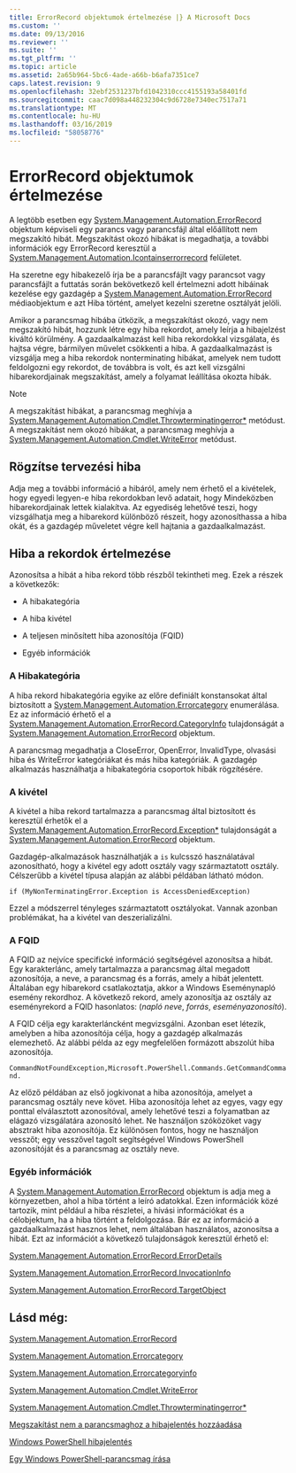 ```yaml
---
title: ErrorRecord objektumok értelmezése |} A Microsoft Docs
ms.custom: ''
ms.date: 09/13/2016
ms.reviewer: ''
ms.suite: ''
ms.tgt_pltfrm: ''
ms.topic: article
ms.assetid: 2a65b964-5bc6-4ade-a66b-b6afa7351ce7
caps.latest.revision: 9
ms.openlocfilehash: 32ebf2531237bfd1042310ccc4155193a58401fd
ms.sourcegitcommit: caac7d098a448232304c9d6728e7340ec7517a71
ms.translationtype: MT
ms.contentlocale: hu-HU
ms.lasthandoff: 03/16/2019
ms.locfileid: "58058776"
---
```

# <a name="interpreting-errorrecord-objects"></a>ErrorRecord objektumok értelmezése

A legtöbb esetben egy [System.Management.Automation.ErrorRecord](/dotnet/api/System.Management.Automation.ErrorRecord) objektum képviseli egy parancs vagy parancsfájl által előállított nem megszakító hibát. Megszakítást okozó hibákat is megadhatja, a további információk egy ErrorRecord keresztül a [System.Management.Automation.Icontainserrorrecord](/dotnet/api/System.Management.Automation.IContainsErrorRecord) felületet.

Ha szeretne egy hibakezelő írja be a parancsfájlt vagy parancsot vagy parancsfájlt a futtatás során bekövetkező kell értelmezni adott hibáinak kezelése egy gazdagép a [System.Management.Automation.ErrorRecord](/dotnet/api/System.Management.Automation.ErrorRecord) médiaobjektum e azt Hiba történt, amelyet kezelni szeretne osztályát jelöli.

Amikor a parancsmag hibába ütközik, a megszakítást okozó, vagy nem megszakító hibát, hozzunk létre egy hiba rekordot, amely leírja a hibajelzést kiváltó körülmény. A gazdaalkalmazást kell hiba rekordokkal vizsgálata, és hajtsa végre, bármilyen művelet csökkenti a hiba. A gazdaalkalmazást is vizsgálja meg a hiba rekordok nonterminating hibákat, amelyek nem tudott feldolgozni egy rekordot, de továbbra is volt, és azt kell vizsgálni hibarekordjainak megszakítást, amely a folyamat leállítása okozta hibák.

> [!NOTE]
> A megszakítást hibákat, a parancsmag meghívja a [System.Management.Automation.Cmdlet.Throwterminatingerror*](/dotnet/api/System.Management.Automation.Cmdlet.ThrowTerminatingError) metódust. A megszakítást nem okozó hibákat, a parancsmag meghívja a [System.Management.Automation.Cmdlet.WriteError](/dotnet/api/System.Management.Automation.Cmdlet.WriteError) metódust.

## <a name="error-record-design"></a>Rögzítse tervezési hiba

Adja meg a további információ a hibáról, amely nem érhető el a kivételek, hogy egyedi legyen-e hiba rekordokban levő adatait, hogy Mindeközben hibarekordjainak lettek kialakítva. Az egyediség lehetővé teszi, hogy vizsgálhatja meg a hibarekord különböző részeit, hogy azonosíthassa a hiba okát, és a gazdagép műveletet végre kell hajtania a gazdaalkalmazást.

## <a name="interpreting-error-records"></a>Hiba a rekordok értelmezése

Azonosítsa a hibát a hiba rekord több részből tekintheti meg. Ezek a részek a következők:

- A hibakategória

- A hiba kivétel

- A teljesen minősített hiba azonosítója (FQID)

- Egyéb információk

### <a name="the-error-category"></a>A Hibakategória

A hiba rekord hibakategória egyike az előre definiált konstansokat által biztosított a [System.Management.Automation.Errorcategory](/dotnet/api/System.Management.Automation.ErrorCategory) enumerálása. Ez az információ érhető el a [System.Management.Automation.ErrorRecord.CategoryInfo](/dotnet/api/System.Management.Automation.ErrorRecord.CategoryInfo) tulajdonságát a [System.Management.Automation.ErrorRecord](/dotnet/api/System.Management.Automation.ErrorRecord) objektum.

A parancsmag megadhatja a CloseError, OpenError, InvalidType, olvasási hiba és WriteError kategóriákat és más hiba kategóriák. A gazdagép alkalmazás használhatja a hibakategória csoportok hibák rögzítésére.

### <a name="the-exception"></a>A kivétel

A kivétel a hiba rekord tartalmazza a parancsmag által biztosított és keresztül érhetők el a [System.Management.Automation.ErrorRecord.Exception*](/dotnet/api/System.Management.Automation.ErrorRecord.Exception) tulajdonságát a [ System.Management.Automation.ErrorRecord](/dotnet/api/System.Management.Automation.ErrorRecord) objektum.

Gazdagép-alkalmazások használhatják a `is` kulcsszó használatával azonosítható, hogy a kivétel egy adott osztály vagy származtatott osztály. Célszerűbb a kivétel típusa alapján az alábbi példában látható módon.

`if (MyNonTerminatingError.Exception is AccessDeniedException)`

Ezzel a módszerrel tényleges származtatott osztályokat. Vannak azonban problémákat, ha a kivétel van deszerializálni.

### <a name="the-fqid"></a>A FQID

A FQID az nejvíce specifické információ segítségével azonosítsa a hibát. Egy karakterlánc, amely tartalmazza a parancsmag által megadott azonosítója, a neve, a parancsmag és a forrás, amely a hibát jelentett. Általában egy hibarekord csatlakoztatja, akkor a Windows Eseménynapló esemény rekordhoz. A következő rekord, amely azonosítja az osztály az eseményrekord a FQID hasonlatos: (*napló neve*, *forrás*, *eseményazonosító*).

A FQID célja egy karakterláncként megvizsgálni. Azonban eset létezik, amelyben a hiba azonosítója célja, hogy a gazdagép alkalmazás elemezhető. Az alábbi példa az egy megfelelően formázott abszolút hiba azonosítója.

`CommandNotFoundException,Microsoft.PowerShell.Commands.GetCommandCommand.`

Az előző példában az első jogkivonat a hiba azonosítója, amelyet a parancsmag osztály neve követ. Hiba azonosítója lehet az egyes, vagy egy ponttal elválasztott azonosítóval, amely lehetővé teszi a folyamatban az elágazó vizsgálatára azonosító lehet. Ne használjon szóközöket vagy absztrakt hiba azonosítója. Ez különösen fontos, hogy ne használjon vesszőt; egy vesszővel tagolt segítségével Windows PowerShell azonosítóját és a parancsmag az osztály neve.

### <a name="other-information"></a>Egyéb információk

A [System.Management.Automation.ErrorRecord](/dotnet/api/System.Management.Automation.ErrorRecord) objektum is adja meg a környezetben, ahol a hiba történt a leíró adatokkal. Ezen információk közé tartozik, mint például a hiba részletei, a hívási információkat és a célobjektum, ha a hiba történt a feldolgozása. Bár ez az információ a gazdaalkalmazást hasznos lehet, nem általában használatos, azonosítsa a hibát. Ezt az információt a következő tulajdonságok keresztül érhető el:

[System.Management.Automation.ErrorRecord.ErrorDetails](/dotnet/api/System.Management.Automation.ErrorRecord.ErrorDetails)

[System.Management.Automation.ErrorRecord.InvocationInfo](/dotnet/api/System.Management.Automation.ErrorRecord.InvocationInfo)

[System.Management.Automation.ErrorRecord.TargetObject](/dotnet/api/System.Management.Automation.ErrorRecord.TargetObject)

## <a name="see-also"></a>Lásd még:

[System.Management.Automation.ErrorRecord](/dotnet/api/System.Management.Automation.ErrorRecord)

[System.Management.Automation.Errorcategory](/dotnet/api/System.Management.Automation.ErrorCategory)

[System.Management.Automation.Errorcategoryinfo](/dotnet/api/System.Management.Automation.ErrorCategoryInfo)

[System.Management.Automation.Cmdlet.WriteError](/dotnet/api/System.Management.Automation.Cmdlet.WriteError)

[System.Management.Automation.Cmdlet.Throwterminatingerror*](/dotnet/api/System.Management.Automation.Cmdlet.ThrowTerminatingError)

[Megszakítást nem a parancsmaghoz a hibajelentés hozzáadása](./adding-non-terminating-error-reporting-to-your-cmdlet.md)

[Windows PowerShell hibajelentés](./error-reporting-concepts.md)

[Egy Windows PowerShell-parancsmag írása](./writing-a-windows-powershell-cmdlet.md)
